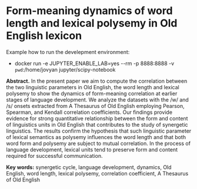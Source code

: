 # Form-meaning dynamics of word length and lexical polysemy in Old English lexicon
Example how to run the develepment environment:
 * docker run -e JUPYTER_ENABLE_LAB=yes --rm -p 8888:8888 -v `pwd`:/home/jovyan jupyter/scipy-notebook

**Abstract.** In the present paper we aim to compute the correlation between the two linguistic parameters in Old English, the word length and lexical polysemy to show the dynamics of form-meaning correlation at earlier stages of language development. We analyze the datasets with the /w/ and /s/ onsets extracted from A Thesaurus of Old English employing Pearson, Spearman, and Kendall correlation coefficients. Our findings provide evidence for strong quantitative relationship between the form and content of linguistics units in Old English that contributes to the study of synergetic linguistics. The results confirm the hypothesis that such linguistic parameter of lexical semantics as polysemy influences the word length and that both word form and polysemy are subject to mutual correlation. In the process of language development, lexical units tend to preserve form and content required for successful communication. 

**Key words:** synergetic cycle, language development, dynamics, Old English, word length, lexical polysemy, correlation coefficient, A Thesaurus of Old English
